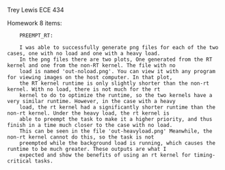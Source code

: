 Trey Lewis      ECE 434

Homework 8 items:

        PREEMPT_RT:

		I was able to successfully generate png files for each of the two cases, one with no load and one with a heavy load. 
		In the png files there are two plots, One generated from the RT kernel and one from the non-RT kernel. The file with no
		load is named 'out-noload.png'. You can view it with any program for viewing images on the host computer. In that plot,
		the RT kernel runtime is only slightly shorter than the non-rt kernel. With no load, there is not much for the rt
		kernel to do to optimize the runtime, so the two kernels have a very similar runtime. However, in the case with a heavy
		load, the rt kernel had a significantly shorter runtime than the non-rt kernel. Under the heavy load, the rt kernel is
		able to preempt the task to make it a higher priority, and thus finish in a time much closer to the case with no load. 
		This can be seen in the file 'out-heavyload.png' Meanwhile, the non-rt kernel cannot do this, so the task is not 
		preempted while the background load is running, which causes the runtime to be much greater. These outputs are what I 
		expected and show the benefits of using an rt kernel for timing-critical tasks.
